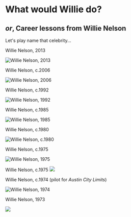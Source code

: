 # What would Willie do?

## _or_, Career lessons from Willie Nelson

Let's play name that celebrity...

Willie Nelson, 2013

![Willie Nelson, 2013](http://i2.cdn.turner.com/cnnnext/dam/assets/130425132701-02-willie-nelson-horizontal-large-gallery.jpg)


Willie Nelson, c.2006

![Willie Nelson, 2006](http://www.gannett-cdn.com/-mm-/e013776940c8c36d12e9bb174f9ab4f028cd1bf2/c=271-0-2463-1648&r=x404&c=534x401/local/-/media/2016/07/18/NJGroup/AsburyPark/636044343539726935-ASHTab-05-20-2016-Scene-1-T028-2016-05-18-IMG-IMG-willie-nelson-2-1-1-IAEDQJAT-L813642007-IMG-IMG-willie-nelson-2-1-1-IAEDQJAT.jpg)


Willie Nelson, c.1992

![Willie Nelson, 1992](https://media1.britannica.com/eb-media/39/67639-004-4A17ADFF.jpg)


Willie Nelson, c.1985

![Willie Nelson, 1985](http://i2.cdn.turner.com/cnnnext/dam/assets/150917180714-26-willie-nelson-farm-aid-85-super-169.jpg
)


Willie Nelson, c.1980

![Willie Nelson, c.1980](http://i2.cdn.turner.com/cnnnext/dam/assets/130425133557-08-willie-nelson-horizontal-large-gallery.jpg)



Willie Nelson, c.1975

![Willie Nelson, 1975](http://i2.cdn.turner.com/cnnnext/dam/assets/150917180714-26-willie-nelson-farm-aid-85-super-169.jpg
)


Willie Nelson, c.1975
![](http://i2.cdn.turner.com/cnnnext/dam/assets/130425133746-10-willie-nelson-horizontal-large-gallery.jpg)

Willie Nelson, c.1974 (pilot for _Austin City Limits_)

![Willie Nelson, 1974](http://stillisstillmoving.com/wp-content/uploads/2008/12/img5682.jpg
)


Willie Nelson, 1973

![](http://i2.cdn.turner.com/cnnnext/dam/assets/130425133841-11-willie-nelson-horizontal-large-gallery.jpg)
